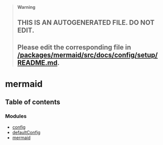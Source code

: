 > **Warning**
>
> ## THIS IS AN AUTOGENERATED FILE. DO NOT EDIT.
>
> ## Please edit the corresponding file in [/packages/mermaid/src/docs/config/setup/README.md](../../../packages/mermaid/src/docs/config/setup/README.md).

# mermaid

## Table of contents

### Modules

- [config](modules/config.md)
- [defaultConfig](modules/defaultConfig.md)
- [mermaid](modules/mermaid.md)
